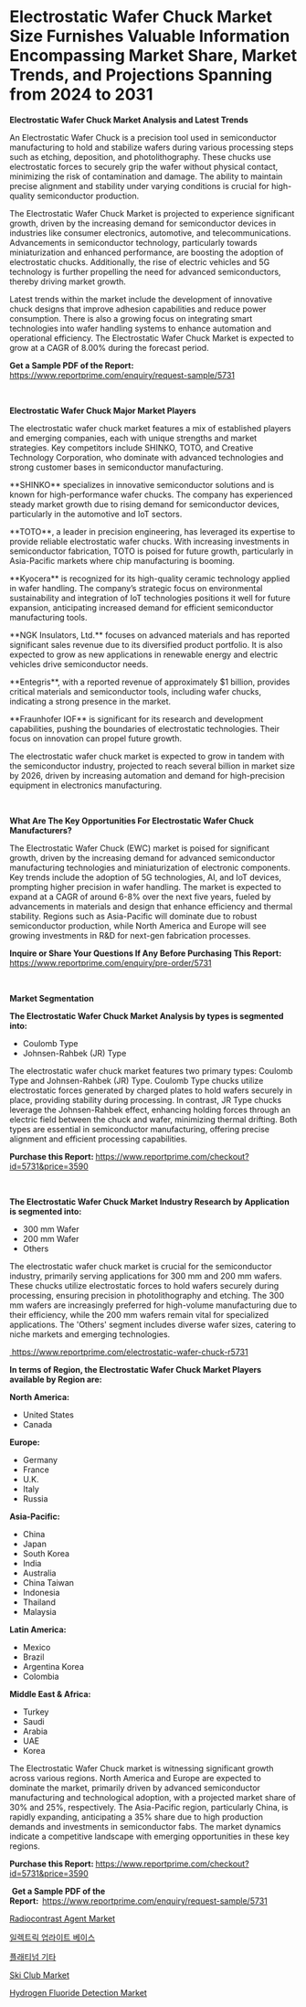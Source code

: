 <p><h1>Electrostatic Wafer Chuck Market Size Furnishes Valuable Information Encompassing Market Share, Market Trends, and Projections Spanning from 2024 to 2031</h1></p><p><strong>Electrostatic Wafer Chuck Market Analysis and Latest Trends</strong></p>
<p><p>An Electrostatic Wafer Chuck is a precision tool used in semiconductor manufacturing to hold and stabilize wafers during various processing steps such as etching, deposition, and photolithography. These chucks use electrostatic forces to securely grip the wafer without physical contact, minimizing the risk of contamination and damage. The ability to maintain precise alignment and stability under varying conditions is crucial for high-quality semiconductor production.</p><p>The Electrostatic Wafer Chuck Market is projected to experience significant growth, driven by the increasing demand for semiconductor devices in industries like consumer electronics, automotive, and telecommunications. Advancements in semiconductor technology, particularly towards miniaturization and enhanced performance, are boosting the adoption of electrostatic chucks. Additionally, the rise of electric vehicles and 5G technology is further propelling the need for advanced semiconductors, thereby driving market growth.</p><p>Latest trends within the market include the development of innovative chuck designs that improve adhesion capabilities and reduce power consumption. There is also a growing focus on integrating smart technologies into wafer handling systems to enhance automation and operational efficiency. The Electrostatic Wafer Chuck Market is expected to grow at a CAGR of 8.00% during the forecast period.</p></p>
<p><strong>Get a Sample PDF of the Report:&nbsp;</strong> <a href="https://www.reportprime.com/enquiry/request-sample/5731">https://www.reportprime.com/enquiry/request-sample/5731</a></p>
<p>&nbsp;</p>
<p><strong>Electrostatic Wafer Chuck Major Market Players</strong></p>
<p><p>The electrostatic wafer chuck market features a mix of established players and emerging companies, each with unique strengths and market strategies. Key competitors include SHINKO, TOTO, and Creative Technology Corporation, who dominate with advanced technologies and strong customer bases in semiconductor manufacturing.</p><p>**SHINKO** specializes in innovative semiconductor solutions and is known for high-performance wafer chucks. The company has experienced steady market growth due to rising demand for semiconductor devices, particularly in the automotive and IoT sectors.</p><p>**TOTO**, a leader in precision engineering, has leveraged its expertise to provide reliable electrostatic wafer chucks. With increasing investments in semiconductor fabrication, TOTO is poised for future growth, particularly in Asia-Pacific markets where chip manufacturing is booming.</p><p>**Kyocera** is recognized for its high-quality ceramic technology applied in wafer handling. The company’s strategic focus on environmental sustainability and integration of IoT technologies positions it well for future expansion, anticipating increased demand for efficient semiconductor manufacturing tools.</p><p>**NGK Insulators, Ltd.** focuses on advanced materials and has reported significant sales revenue due to its diversified product portfolio. It is also expected to grow as new applications in renewable energy and electric vehicles drive semiconductor needs.</p><p>**Entegris**, with a reported revenue of approximately $1 billion, provides critical materials and semiconductor tools, including wafer chucks, indicating a strong presence in the market.</p><p>**Fraunhofer IOF** is significant for its research and development capabilities, pushing the boundaries of electrostatic technologies. Their focus on innovation can propel future growth.</p><p>The electrostatic wafer chuck market is expected to grow in tandem with the semiconductor industry, projected to reach several billion in market size by 2026, driven by increasing automation and demand for high-precision equipment in electronics manufacturing.</p></p>
<p>&nbsp;</p>
<p><strong>What Are The Key Opportunities For Electrostatic Wafer Chuck Manufacturers?</strong></p>
<p><p>The Electrostatic Wafer Chuck (EWC) market is poised for significant growth, driven by the increasing demand for advanced semiconductor manufacturing technologies and miniaturization of electronic components. Key trends include the adoption of 5G technologies, AI, and IoT devices, prompting higher precision in wafer handling. The market is expected to expand at a CAGR of around 6-8% over the next five years, fueled by advancements in materials and design that enhance efficiency and thermal stability. Regions such as Asia-Pacific will dominate due to robust semiconductor production, while North America and Europe will see growing investments in R&D for next-gen fabrication processes.</p></p>
<p><strong>Inquire or Share Your Questions If Any Before Purchasing This Report:</strong> <a href="https://www.reportprime.com/enquiry/pre-order/5731">https://www.reportprime.com/enquiry/pre-order/5731</a></p>
<p>&nbsp;</p>
<p><strong>Market Segmentation</strong></p>
<p><strong>The Electrostatic Wafer Chuck Market Analysis by types is segmented into:</strong></p>
<p><ul><li>Coulomb Type</li><li>Johnsen-Rahbek (JR) Type</li></ul></p>
<p><p>The electrostatic wafer chuck market features two primary types: Coulomb Type and Johnsen-Rahbek (JR) Type. Coulomb Type chucks utilize electrostatic forces generated by charged plates to hold wafers securely in place, providing stability during processing. In contrast, JR Type chucks leverage the Johnsen-Rahbek effect, enhancing holding forces through an electric field between the chuck and wafer, minimizing thermal drifting. Both types are essential in semiconductor manufacturing, offering precise alignment and efficient processing capabilities.</p></p>
<p><strong>Purchase this Report:&nbsp;</strong><a href="https://www.reportprime.com/checkout?id=5731&price=3590">https://www.reportprime.com/checkout?id=5731&price=3590</a></p>
<p>&nbsp;</p>
<p><strong>The Electrostatic Wafer Chuck Market Industry Research by Application is segmented into:</strong></p>
<p><ul><li>300 mm Wafer</li><li>200 mm Wafer</li><li>Others</li></ul></p>
<p><p>The electrostatic wafer chuck market is crucial for the semiconductor industry, primarily serving applications for 300 mm and 200 mm wafers. These chucks utilize electrostatic forces to hold wafers securely during processing, ensuring precision in photolithography and etching. The 300 mm wafers are increasingly preferred for high-volume manufacturing due to their efficiency, while the 200 mm wafers remain vital for specialized applications. The 'Others' segment includes diverse wafer sizes, catering to niche markets and emerging technologies.</p></p>
<p><a href="https://www.reportprime.com/electrostatic-wafer-chuck-r5731">&nbsp;https://www.reportprime.com/electrostatic-wafer-chuck-r5731</a></p>
<p><strong>In terms of Region, the Electrostatic Wafer Chuck Market Players available by Region are:</strong></p>
<p>
    <p> <strong> North America: </strong>
        <ul>
            <li>United States</li>
            <li>Canada</li>
        </ul>
        </p> 
    <p> <strong> Europe: </strong>
        <ul>
            <li>Germany</li>
            <li>France</li>
            <li>U.K.</li>
            <li>Italy</li>
            <li>Russia</li>
        </ul>
        </p> 
    <p> <strong> Asia-Pacific: </strong>
        <ul>
            <li>China</li>
            <li>Japan</li>
            <li>South Korea</li>
            <li>India</li>
            <li>Australia</li>
            <li>China Taiwan</li>
            <li>Indonesia</li>
            <li>Thailand</li>
            <li>Malaysia</li>
        </ul>
        </p> 
    <p> <strong> Latin America: </strong>
        <ul>
            <li>Mexico</li>
            <li>Brazil</li>
            <li>Argentina Korea</li>
            <li>Colombia</li>
        </ul>
        </p> 
    <p> <strong> Middle East & Africa: </strong>
        <ul>
            <li>Turkey</li>
            <li>Saudi</li>
            <li>Arabia</li>
            <li>UAE</li>
            <li>Korea</li>
        </ul>
    </p>
    </p>
<p><p>The Electrostatic Wafer Chuck market is witnessing significant growth across various regions. North America and Europe are expected to dominate the market, primarily driven by advanced semiconductor manufacturing and technological adoption, with a projected market share of 30% and 25%, respectively. The Asia-Pacific region, particularly China, is rapidly expanding, anticipating a 35% share due to high production demands and investments in semiconductor fabs. The market dynamics indicate a competitive landscape with emerging opportunities in these key regions.</p></p>
<p><strong>Purchase this Report: </strong><a href="https://www.reportprime.com/checkout?id=5731&price=3590">https://www.reportprime.com/checkout?id=5731&price=3590</a></p>
<p>&nbsp;<strong>Get a Sample PDF of the Report:&nbsp;&nbsp;</strong><a href="https://www.reportprime.com/enquiry/request-sample/5731">https://www.reportprime.com/enquiry/request-sample/5731</a></p>
<p><strong></strong></p>
<p><p><a href="https://medium.com/@phil.gibson0756/radiocontrast-agent-market-strategic-insights-product-evolution-and-market-segmentation-in-the-007686fdd373">Radiocontrast Agent Market</a></p><p><a href="https://medium.com/@aishahocikgt/%EA%B8%80%EB%A1%9C%EB%B2%8C-%EC%A0%84%EA%B8%B0-%EC%97%85%EB%9D%BC%EC%9D%B4%ED%8A%B8-%EB%B2%A0%EC%9D%B4%EC%8A%A4-%EC%8B%9C%EC%9E%A5-%EA%B7%9C%EB%AA%A8-%EB%B0%8F-%EC%A0%90%EC%9C%A0%EC%9C%A8-%EB%B6%84%EC%84%9D-%EC%A0%9C%ED%92%88-%EC%9C%A0%ED%98%95%EB%B3%84-%EC%9D%91%EC%9A%A9-%ED%94%84%EB%A1%9C%EA%B7%B8%EB%9E%A8%EB%B3%84-%EC%A7%80%EC%97%AD%EB%B3%84-%EC%98%88%EC%B8%A1-2024-2031-647dd95beba3">일렉트릭 업라이트 베이스</a></p><p><a href="https://medium.com/@aishahocikgt/%ED%94%8C%EB%9E%98%ED%8B%B0%EB%84%98-%EA%B8%B0%ED%83%80-%EC%8B%9C%EC%9E%A5%EC%97%90-%EB%8C%80%ED%95%9C-%EB%AF%B8%EB%9E%98-%ED%86%B5%EC%B0%B0-2024%EB%85%84%EB%B6%80%ED%84%B0-2031%EB%85%84%EA%B9%8C%EC%A7%80%EC%9D%98-%ED%8A%B8%EB%A0%8C%EB%93%9C-%EB%B0%8F-%EC%A7%80%EC%97%AD-%EB%B6%84%EC%84%9D-543b9b392149">플래티넘 기타</a></p><p><a href="https://www.linkedin.com/pulse/ski-club-industry-sector-market-dynamics-future-scenarios-cgrrf?trackingId=lEuXxEbrRbODhwpjrzytNQ%3D%3D">Ski Club Market</a></p><p><a href="https://www.linkedin.com/pulse/market-leaders-laggards-global-hydrogen-fluoride-detection-cmosf?trackingId=5yBL74xMSL2qDNfx%2BzUM1g%3D%3D">Hydrogen Fluoride Detection Market</a></p></p>